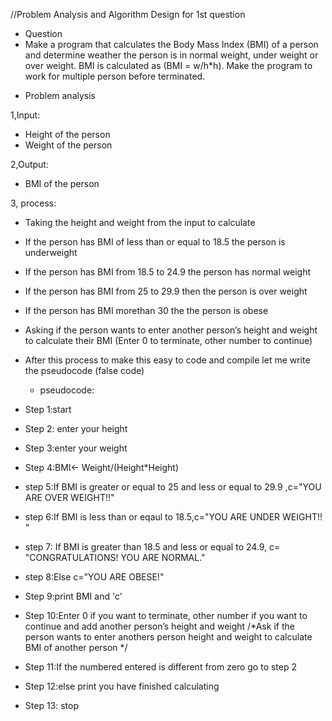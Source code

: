 //Problem Analysis and Algorithm Design for 1st question
- Question
- Make a program that calculates the Body Mass Index (BMI) of a person and determine weather the person is in normal weight, under weight or over weight. BMI is calculated as (BMI = w/h*h). Make the program to work for multiple person before terminated.

* Problem analysis

1,Input:
- Height of the person 
- Weight of the person

2,Output:
- BMI of the person

3, process:
- Taking the height and weight from the input to calculate
- If the person has BMI of less than or equal to 18.5 the person is underweight
- If the person has BMI from 18.5 to 24.9 the person has normal weight
- If the person has BMI from 25 to 29.9 then the person is over weight 
- If the person has BMI morethan 30 the the person is obese
- Asking if the person wants to enter another person’s height and weight to calculate their BMI (Enter 0 to terminate, other number to continue)
- After this process to make this easy to code and compile let me write the pseudocode (false code)

  - pseudocode:

- Step 1:start
- Step 2: enter your height
- Step 3:enter your weight
- Step 4:BMI← Weight/(Height*Height)
- step 5:If BMI is greater or equal to 25 and less or equal to 29.9 ,c="YOU ARE OVER WEIGHT!!"
- step 6:If BMI is less than or eqaul to 18.5,c="YOU ARE UNDER WEIGHT!! "
- step 7: If BMI is greater than 18.5 and less or equal to 24.9, c= "CONGRATULATIONS! YOU ARE NORMAL."
- step 8:Else c="YOU ARE OBESE!"
- Step 9:print BMI and 'c'
- Step 10:Enter 0 if you want to terminate, other number if you want to continue and add another person’s height and weight /*Ask if the person wants to enter anothers person height and weight to calculate BMI of another person */
- Step 11:If the numbered entered is different from zero go to step 2
- Step 12:else print you have finished calculating
- Step 13: stop





